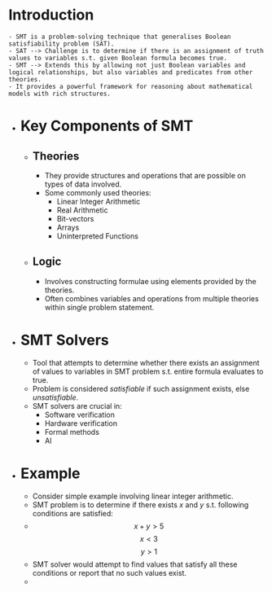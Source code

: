 # Introduction
	- SMT is a problem-solving technique that generalises Boolean satisfiability problem (SAT).
	- SAT --> Challenge is to determine if there is an assignment of truth values to variables s.t. given Boolean formula becomes true.
	- SMT --> Extends this by allowing not just Boolean variables and logical relationships, but also variables and predicates from other theories.
	- It provides a powerful framework for reasoning about mathematical models with rich structures.
- # Key Components of SMT
	- ## Theories
		- They provide structures and operations that are possible on types of data involved.
		- Some commonly used theories:
			- Linear Integer Arithmetic
			- Real Arithmetic
			- Bit-vectors
			- Arrays
			- Uninterpreted Functions
	- ## Logic
		- Involves constructing formulae using elements provided by the theories.
		- Often combines variables and operations from multiple theories within single problem statement.
- # SMT Solvers
	- Tool that attempts to determine whether there exists an assignment of values to variables in SMT problem s.t. entire formula evaluates to true.
	- Problem is considered *satisfiable* if such assignment exists, else *unsatisfiable*.
	- SMT solvers are crucial in:
		- Software verification
		- Hardware verification
		- Formal methods
		- AI
- # Example
	- Consider simple example involving linear integer arithmetic.
	- SMT problem is to determine if there exists $x$ and $y$ s.t. following conditions are satisfied:
	- $$x+y>5$$
	  $$x<3$$
	  $$y>1$$
	- SMT solver would attempt to find values that satisfy all these conditions or report that no such values exist.
	-